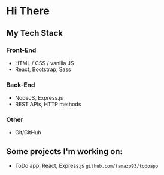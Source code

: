 # Hi There

## My Tech Stack
### Front-End
- HTML / CSS / vanilla JS
- React, Bootstrap, Sass

### Back-End
- NodeJS, Express.js
- REST APIs, HTTP methods

### Other
- Git/GitHub

## Some projects I'm working on:
- ToDo app: React, Express.js `github.com/famazo93/todoapp`
